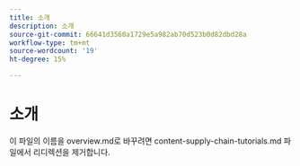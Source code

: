 ```yaml
---
title: 소개
description: 소개
source-git-commit: 66641d3560a1729e5a982ab70d523b0d82dbd28a
workflow-type: tm+mt
source-wordcount: '19'
ht-degree: 15%

---
```


# 소개

이 파일의 이름을 overview.md로 바꾸려면 content-supply-chain-tutorials.md 파일에서 리디렉션을 제거합니다.
